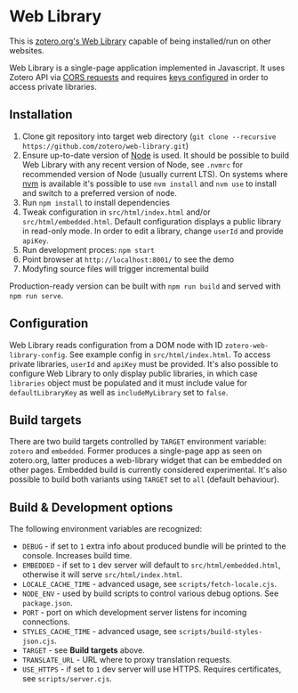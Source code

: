 Web Library
===========

This is [zotero.org's Web Library](https://www.zotero.org/mylibrary) capable of being installed/run on other websites.

Web Library is a single-page application implemented in Javascript. It uses Zotero API via [CORS requests](http://enable-cors.org/) and requires [keys configured](https://www.zotero.org/settings/keys/new) in order to access private libraries.

Installation
------------

1. Clone git repository into target web directory (`git clone --recursive https://github.com/zotero/web-library.git`)
2. Ensure up-to-date version of [Node](https://nodejs.org) is used. It should be possible to build Web Library with any recent version of Node, see `.nvmrc` for recommended version of Node (usually current LTS). On systems where [nvm](https://github.com/nvm-sh/nvm) is available it's possible to use `nvm install` and `nvm use` to install and switch to a preferred version of node.
3. Run `npm install` to install dependencies
4. Tweak configuration in `src/html/index.html` and/or `src/html/embedded.html`. Default configuration displays a public library in read-only mode. In order to edit a library, change `userId` and provide `apiKey`.
5. Run development proces: `npm start`
6. Point browser at `http://localhost:8001/` to see the demo
7. Modyfing source files will trigger incremental build

Production-ready version can be built with `npm run build` and served with `npm run serve`.

Configuration
----------------------
Web Library reads configuration from a DOM node with ID `zotero-web-library-config`. See example config in `src/html/index.html`. To access private libraries, `userId` and `apiKey` must be provided. It's also possible to configure Web Library to only display public libraries, in which case `libraries` object must be populated and it must include value for `defaultLibraryKey` as well as `includeMyLibrary` set to `false`.


Build targets
-------------
There are two build targets controlled by `TARGET` environment variable: `zotero` and `embedded`. Former produces a single-page app as seen on zotero.org, latter produces a web-library widget that can be embedded on other pages. Embedded build is currently considered experimental. It's also possible to build both variants using `TARGET` set to `all` (default behaviour).


Build & Development options
-------------
The following environment variables are recognized:

* `DEBUG` - if set to `1` extra info about produced bundle will be printed to the console. Increases build time.
* `EMBEDDED` - if set to `1` dev server will default to `src/html/embedded.html`, otherwise it will serve `src/html/index.html`.
* `LOCALE_CACHE_TIME` - advanced usage, see `scripts/fetch-locale.cjs`.
* `NODE_ENV` - used by build scripts to control various debug options. See `package.json`. 
* `PORT` - port on which development server listens for incoming connections.
* `STYLES_CACHE_TIME` - advanced usage, see `scripts/build-styles-json.cjs`.
* `TARGET` - see **Build targets** above.
* `TRANSLATE_URL` - URL where to proxy translation requests.
* `USE_HTTPS` - if set to `1` dev server will use HTTPS. Requires certificates, see `scripts/server.cjs`.